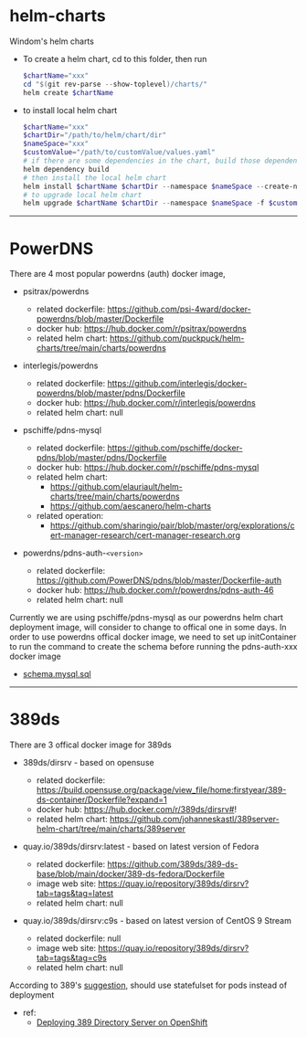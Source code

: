# helm-charts
Windom's helm charts

- To create a helm chart, cd to this folder, then run 
  ```powershell
  $chartName="xxx"
  cd "$(git rev-parse --show-toplevel)/charts/"
  helm create $chartName
  ```

- to install local helm chart
  ```powershell
  $chartName="xxx"
  $chartDir="/path/to/helm/chart/dir"
  $nameSpace="xxx"
  $customValue="/path/to/customValue/values.yaml"
  # if there are some dependencies in the chart, build those dependencies first
  helm dependency build
  # then install the local helm chart
  helm install $chartName $chartDir --namespace $nameSpace --create-namespace -f $customValue
  # to upgrade local helm chart
  helm upgrade $chartName $chartDir --namespace $nameSpace -f $customValue
  ```
---
# PowerDNS
There are 4 most popular powerdns (auth) docker image, 
- psitrax/powerdns  
  - related dockerfile: https://github.com/psi-4ward/docker-powerdns/blob/master/Dockerfile
  - docker hub: https://hub.docker.com/r/psitrax/powerdns  
  - related helm chart: https://github.com/puckpuck/helm-charts/tree/main/charts/powerdns

- interlegis/powerdns
  - related dockerfile: https://github.com/interlegis/docker-powerdns/blob/master/pdns/Dockerfile
  - docker hub: https://hub.docker.com/r/interlegis/powerdns
  - related helm chart: null

- pschiffe/pdns-mysql
  - related dockerfile: https://github.com/pschiffe/docker-pdns/blob/master/pdns/Dockerfile
  - docker hub: https://hub.docker.com/r/pschiffe/pdns-mysql
  - related helm chart: 
    - https://github.com/elauriault/helm-charts/tree/main/charts/powerdns
    - https://github.com/aescanero/helm-charts
  - related operation:
    - https://github.com/sharingio/pair/blob/master/org/explorations/cert-manager-research/cert-manager-research.org

- powerdns/pdns-auth-`<version>`
  - related dockerfile: https://github.com/PowerDNS/pdns/blob/master/Dockerfile-auth
  - docker hub: https://hub.docker.com/r/powerdns/pdns-auth-46
  - related helm chart: null

Currently we are using pschiffe/pdns-mysql as our powerdns helm chart deployment image, will consider to change to offical one in some days.
In order to use powerdns offical docker image, we need to set up initContainer to run the command to create the schema before running the pdns-auth-xxx docker image
- [schema.mysql.sql](https://github.com/PowerDNS/pdns/blob/master/modules/gmysqlbackend/schema.mysql.sql)
---
# 389ds
There are 3 offical docker image for 389ds
- 389ds/dirsrv - based on opensuse
  - related dockerfile: https://build.opensuse.org/package/view_file/home:firstyear/389-ds-container/Dockerfile?expand=1
  - docker hub: https://hub.docker.com/r/389ds/dirsrv#!
  - related helm chart: https://github.com/johanneskastl/389server-helm-chart/tree/main/charts/389server

- quay.io/389ds/dirsrv:latest - based on latest version of Fedora
   - related dockerfile: https://github.com/389ds/389-ds-base/blob/main/docker/389-ds-fedora/Dockerfile
   - image web site: https://quay.io/repository/389ds/dirsrv?tab=tags&tag=latest
   - related helm chart: null

- quay.io/389ds/dirsrv:c9s - based on latest version of CentOS 9 Stream
   - related dockerfile: null
   - image web site: https://quay.io/repository/389ds/dirsrv?tab=tags&tag=c9s
   - related helm chart: null

According to 389's [suggestion](https://directory.fedoraproject.org/docs/389ds/howto/howto-deploy-389ds-on-openshift.html), should use statefulset for pods instead of deployment
- ref: 
  - [Deploying 389 Directory Server on OpenShift](https://github.com/mreynolds389/389wiki/blob/master/docs/389ds/howto/howto-deploy-389ds-on-openshift.md)
